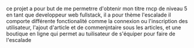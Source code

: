 ce projet a pour but de me permetrre d'obtenir mon titre rncp de niveau 5 en tant que developpeur web fullstack, il a pour thème l'escalade 
il comporte différente fonctionalité comme la connexion ou l'inscription des utilisateur, l'ajout d'article et de commenjntaire sous les articles, et une boutique en ligne qui permet au tuilisateur de s'équiper pour faire de l'escalade